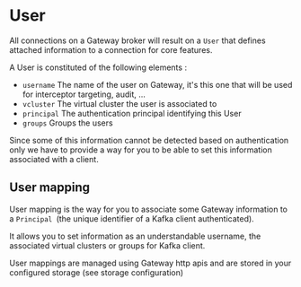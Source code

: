 # User

All connections on a Gateway broker will result on a `User` that defines attached information to a connection for core features.

A User is constituted of the following elements :

-   `username` The name of the user on Gateway, it's this one that will be used for interceptor targeting, audit, ...
-   `vcluster` The virtual cluster the user is associated to
-   `principal` The authentication principal identifying this User
-   `groups` Groups the users

Since some of this information cannot be detected based on authentication only we have to provide a way for you to be able to set this information associated with a client.

## User mapping

User mapping is the way for you to associate some Gateway information to a `Principal `(the unique identifier of a Kafka client authenticated).

It allows you to set information as an understandable username, the associated virtual clusters or groups for Kafka client.

User mappings are managed using Gateway http apis and are stored in your configured storage (see storage configuration)

          